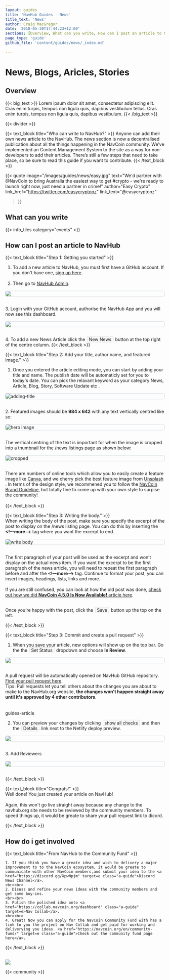 ```yaml
---
layout: guides
title: 'NavHub Guides - News'
title_text: 'News'
author: Craig MacGregor
date: '2018-05-30T17:44:23+12:00'
sections: [Overview, What can you write, How can I post an article to NavHub]
page_type: 'guide'
github_file: 'content/guides/news/_index.md'

---
```


# News, Blogs, Aricles, Stories

## Overview

{{< big_text >}}
  Lorem ipsum dolor sit amet, consectetur adipiscing elit. Cras enim turpis, tempus non ligula quis, dapibus vestibulum tellus. Cras enim turpis, tempus non ligula quis, dapibus vestibulum.
{{< /big_text >}}

{{< divider >}}

{{< text_block
  title="Who can write to NavHub?" >}}
  Anyone can add their own news article to the NavHub. The news section is now a decentralised publication about all the things happening in the NavCoin community. We’ve implemented an Content Management System to the site as a way for non-developers to add their articles. There’s still a few steps that need to take place, so be sure to read this guide if you want to contribute.
{{< /text_block >}}

{{< quote
  image="/images/guides/news/easy.jpg"
  text="We'd partner with @NavCoin to bring Australia the easiest way to get #crypto - we're ready to launch right now, just need a partner in crime!"
  author="Easy Crypto"
  link_href="https://twitter.com/easycryptonz"
  link_text="@easycryptonz"
>}}

## What can you write

{{< info_tiles category="events" >}}



## How can I post an article to NavHub

{{< text_block
  title="Step 1: Getting you started" >}}
  <br>
  1. To add a new article to NavHub, you must first have a GitHub account. If you don't have one, <a href="https://github.com/join" target= e class="a-guide">sign up here</a>.
  <br><br>
  2. Then go to <a href="https://navhub.org/admin/" target=e class="a-guide">NavHub Admin</a>.
  <img src="/images/guides/news/admin.png" class="pic">
  3. Login with your GitHub account, authorise the NavHub App and you will now see this dashboard.
  <img src="/images/guides/news/dashboard.png" class="pic">
  4. To add a new News Article click the <span class="highlight">New News</span> button at the top right of the centre column.
{{< /text_block >}}


{{< text_block
  title="Step 2: Add your title, author name, and featured image." >}}
  <br>
  1. Once you entered the article editing mode, you can start by adding your title and name. The publish date will be automaticly set for you to today's date. You can pick the relavant keyword as your category News, Article, Blog, Story, Software Update etc .
  <img src="/images/guides/news/adding.png" alt="adding-title" class="pic">
  2. Featured images should be <strong>984 x 642</strong> with any text vertically centred like so:
  <img src="/images/guides/news/hero.png" alt="hero image" class="pic">
  The vertical centring of the text is important for when the image is cropped into a thumbnail for the /news listings page as shown below:
  <img src="/images/guides/news/crop.png" alt="cropped" class="pic">
  There are numbers of online tools which allow you to easily create a feature image like <a href="https://canva.com" target=e class="a-guide"> Canva</a>, and we cherry pick the best feature image from <a href="https://unsplash.com/" target=e class="a-guide">Unsplash</a> . In terms of the design style, we recommened you to follow the <a href="https://navcoin.org/assets/NavCoinBrandGuidelines.pdf" target=e class="a-guide">NavCoin Brand Guideline</a>, but totally fine to come up with your own style to surpise the community!
  <br><br>
{{< /text_block >}}

{{< text_block
  title="Step 3: Writing the body." >}}
  <br>
  When writing the body of the post, make sure you specify the excerpt of the post to display on the /news listing page. You can do this by inserting the <strong>&lt;!–-more-–&gt;</strong> tag where you want the excerpt to end.
  <img src="/images/guides/news/body.png" alt="write body" class="pic">
  The first paragraph of your post will be used as the excerpt and won’t display on the actual news item. If you want the excerpt to be the first paragraph of the news article, you will need to repeat the first paragraph before and after the <strong>&lt;!–-more-–&gt;</strong> tag. Continue to format your post, you can insert images, headings, lists, links and more.
  <br><br>
  If you are still confused, you can look at how the old post was done, 
  <a href="https://navhub.org/admin/#/collections/news/entries/2018-12-13-navcoin-4-5-0-is-now-available" target=e class="a-guide">check out how we did <strong>NavCoin 4.5.0 Is Now Available!</strong> article here</a>.
  <br><br>

  Once you’re happy with the post, click the <span class="highlight">Save</span> button up the top on the left.

{{< /text_block >}}


{{< text_block
  title="Step 3: Commit and create a pull request" >}}
  <br>
  1. When you save your article, new options will show up on the top bar. Go the the <span class="highlight">Set Status</span> dropdown and choose <strong>In Review</strong>.
  <img src="/images/guides/news/status.png" class="pic">
  A pull request will be automatically opened on NavHub GitHub repository. <a href="https://github.com/NAVCoin/NavHub/pulls" target=e class="a-guide">Find your pull request here</a>.
  <br>
  Tips: Pull requests let you tell others about the changes you are about to make to the NavHub.org website, <strong>the changes won't happen straight away until it's approved by 4 other contributors</strong>. 
  <br><br><br>guides-article
  
  2. You can preview your changes by clicking <span class="highlight">show all checks</span> and then the <span class="highlight">Details</span> link next to the Netlify deploy preview.
  <img src="/images/guides/news/preview.png" class="pic">
  3. Add Reviewers
  <img src="/images/guides/projects/add-reviewers.gif" class="pic">
{{< /text_block >}}


{{< text_block
  title="Congrats!" >}}
  <br>
  Well done! You just created your article on NavHub! 
  <br><br>
  Again, this won't go live straight away because any change to the navhub.org site needs to be reviewed by the community members. To speed things up, it would be greate to share your pull request link to dicord.

{{< /text_block >}}


## How do i get involved
{{< text_block
  title="From NavHub to the Community Fund" >}}

    1. If you think you have a greate idea and wish to delivery a major improvement to to the NavCoin ecosystem, it would be greate to communicate with other NavCoin members,and submit your idea to the <a href="https://discord.gg/XpwNpjm" target=e class="a-guide">Discord News Channel</a>.
    <br><br>
    2. Disuss and refine your news ideas with the community members and get some buy-ins.
    <br><br>
    3. Pulish the polished idea onto <a href="https://collab.navcoin.org/dashboard" class="a-guide" target=e>Nav Collab</a>.
    <br><br>
    4. Great! Now you can apply for the NavCoin Community Fund with has a link to you the project on Nav Collab and get paid for working and deliverying you ideas. <a href="https://navcoin.org/en/community-fund/" target=e class="a-guide">Check out the community fund page here</a>.
{{< /text_block >}}

<img src="/images/guides/workflow.png" style="display: flex; max-width: 700px;margin: 0 auto; margin-top: 30px;">

{{< community >}}



<style>
.highlight{
  margin: 0 2px;
  padding: 0px 5px;
  border: 1px solid #ddd;
  background-color: #f8f8f8;
  border-radius: 3px;
}

.textarea {
  line-height: 1.5em;
  background: #fffff;
  max-width: 700px;
  padding: 15px 30px;
  margin-bottom: 8px;
  font-size: 14px;
  font-style: italic;
  color: #66757f;
  height: 400px;
  border: 1px solid #ccd6dd;
  border-radius: 5px;
  resize: none;
  overflow-y: scroll;
  display: flex;
  margin-right: auto;
  margin-left: auto;
}

.button {
  background: #1073E7;
  font-size: 17px;
  font-family: 'Roboto', Helvetica, Arial, sans-serif;
  min-width: 300px;
  padding: 8px 30px;
  justify-content: space-around;
  align-items: center;
  border-radius: 0px;
  border: none;
  color: #fff;
  transition: 0.4s;
  display: flex;
  margin: 15px auto;
  margin-bottom: 30px;
}

.pic {
  border-radius: 5px;
  display: flex; 
  border: 1px solid #ccd6dd; 
  margin: 15px 0 30px 0;
}

.thumb{
  max-width: 300px;
}

</style>